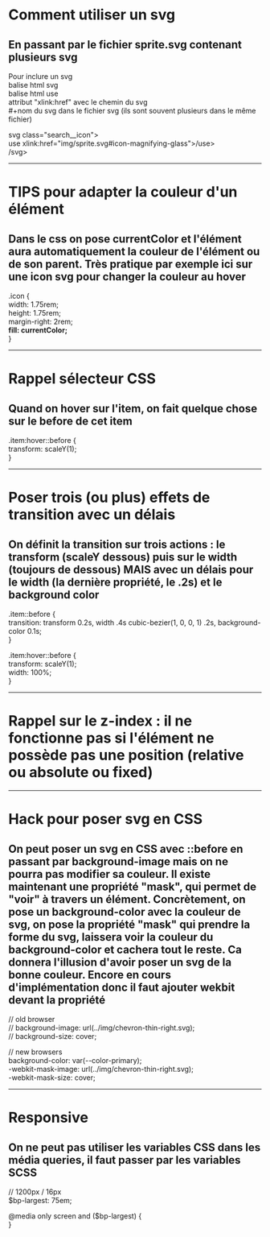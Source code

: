 # Comment utiliser un svg

## En passant par le fichier sprite.svg contenant plusieurs svg

Pour inclure un svg  
balise html svg  
balise html use  
attribut "xlink:href" avec le chemin du svg  
#+nom du svg dans le fichier svg (ils sont souvent plusieurs dans le même fichier)

svg class="search\_\_icon">  
 use xlink:href="img/sprite.svg#icon-magnifying-glass">/use>  
/svg>

---

# TIPS pour adapter la couleur d'un élément

## Dans le css on pose currentColor et l'élément aura automatiquement la couleur de l'élément ou de son parent. Très pratique par exemple ici sur une icon svg pour changer la couleur au hover

.icon {  
 width: 1.75rem;  
 height: 1.75rem;  
 margin-right: 2rem;  
 **fill: currentColor;**  
 }

---

# Rappel sélecteur CSS

## Quand on hover sur l'item, on fait quelque chose sur le before de cet item

.item:hover::before {  
 transform: scaleY(1);  
 }

---

# Poser trois (ou plus) effets de transition avec un délais

## On définit la transition sur trois actions : le transform (scaleY dessous) puis sur le width (toujours de dessous) MAIS avec un délais pour le width (la dernière propriété, le .2s) et le background color

.item::before {  
 transition: transform 0.2s, width .4s cubic-bezier(1, 0, 0, 1) .2s, background-color 0.1s;  
 }

.item:hover::before {  
 transform: scaleY(1);  
 width: 100%;  
 }

---

# Rappel sur le z-index : il ne fonctionne pas si l'élément ne possède pas une position (relative ou absolute ou fixed)

---

# Hack pour poser svg en CSS

## On peut poser un svg en CSS avec ::before en passant par background-image mais on ne pourra pas modifier sa couleur. Il existe maintenant une propriété "mask", qui permet de "voir" à travers un élément. Concrètement, on pose un background-color avec la couleur de svg, on pose la propriété "mask" qui prendre la forme du svg, laissera voir la couleur du background-color et cachera tout le reste. Ca donnera l'illusion d'avoir poser un svg de la bonne couleur. Encore en cours d'implémentation donc il faut ajouter wekbit devant la propriété

// old browser  
// background-image: url(../img/chevron-thin-right.svg);  
// background-size: cover;

// new browsers  
background-color: var(--color-primary);  
-webkit-mask-image: url(../img/chevron-thin-right.svg);  
-webkit-mask-size: cover;

---

# Responsive

## On ne peut pas utiliser les variables CSS dans les média queries, il faut passer par les variables SCSS

// 1200px / 16px  
$bp-largest: 75em;

@media only screen and ($bp-largest) {  
 }
